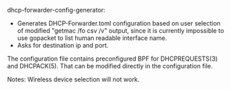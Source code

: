 dhcp-forwarder-config-generator:

* Generates DHCP-Forwarder.toml configuration based on user selection of modified "getmac /fo csv /v" output, since it is currently impossible to use gopacket to list human readable interface name.
* Asks for destination ip and port.

The configuration file contains preconfigured BPF for DHCPREQUESTS(3) and DHCPACK(5). That can be modified directly in the configuration file.

Notes: Wireless device selection will not work.

